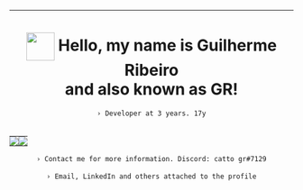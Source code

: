 <div align="center">

------------------------------------------------------------------

 <h1 align="center"><img align="center" src="https://user-images.githubusercontent.com/61317250/229319653-07e3d55a-35a2-4fcd-9919-81aafb6b99e9.png" max-width="50px" width="50px"> Hello, my name is Guilherme Ribeiro<br>and also known as <b>GR</b>!</h1>
  <code align=center>› Developer at 3 years. 17y</code>
 <br><br>
    <table><tr><td style="padding: 0; width=50%">
      <img src="https://github-readme-stats.vercel.app/api/?username=guidsribeiro&show_icons=true&bg_color=24273a&text_color=cad3f5&icon_color=c6a0f6&title_color=8bd5ca&count_private=false&hide_border=true&hide_title=false" /></td>
      <td style="padding: 0; width=50%"><img src="https://github-readme-stats.vercel.app/api/top-langs/?username=guidsribeiro&show_icons=true&bg_color=24273a&text_color=cad3f5&icon_color=c6a0f6&title_color=8bd5ca&count_private=false&hide_border=true&hide_title=false" /></td></tr></table>  
  <code align=center>› Contact me for more information. Discord: catto gr#7129</code>
  <br>
  <br>
  <code align=center>› Email, LinkedIn and others attached to the profile</code>

</div>
